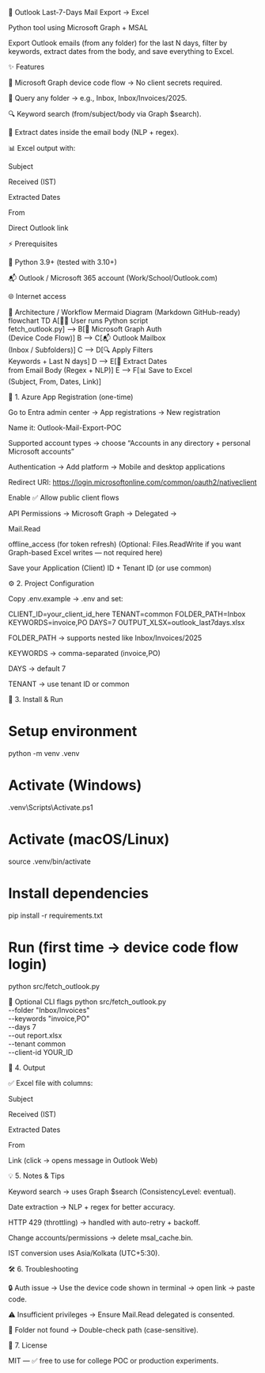 📧 Outlook Last-7-Days Mail Export → Excel

Python tool using Microsoft Graph + MSAL

Export Outlook emails (from any folder) for the last N days, filter by keywords, extract dates from the body, and save everything to Excel.

✨ Features

🔑 Microsoft Graph device code flow → No client secrets required.

📂 Query any folder → e.g., Inbox, Inbox/Invoices/2025.

🔍 Keyword search (from/subject/body via Graph $search).

📅 Extract dates inside the email body (NLP + regex).

📊 Excel output with:

Subject

Received (IST)

Extracted Dates

From

Direct Outlook link

⚡ Prerequisites

🐍 Python 3.9+ (tested with 3.10+)

📬 Outlook / Microsoft 365 account (Work/School/Outlook.com)

🌐 Internet access



🔄 Architecture / Workflow
Mermaid Diagram (Markdown GitHub-ready)
flowchart TD
    A[👨‍💻 User runs Python script<br/>fetch_outlook.py] --> B[🔐 Microsoft Graph Auth<br/>(Device Code Flow)]
    B --> C[📬 Outlook Mailbox<br/> (Inbox / Subfolders)]
    C --> D[🔍 Apply Filters<br/>Keywords + Last N days]
    D --> E[📑 Extract Dates<br/>from Email Body (Regex + NLP)]
    E --> F[📊 Save to Excel<br/>(Subject, From, Dates, Link)]

    

🔑 1. Azure App Registration (one-time)

Go to Entra admin center → App registrations → New registration

Name it: Outlook-Mail-Export-POC

Supported account types → choose “Accounts in any directory + personal Microsoft accounts”

Authentication → Add platform → Mobile and desktop applications

Redirect URI: https://login.microsoftonline.com/common/oauth2/nativeclient

Enable ✅ Allow public client flows

API Permissions → Microsoft Graph → Delegated →

Mail.Read

offline_access (for token refresh)
(Optional: Files.ReadWrite if you want Graph-based Excel writes — not required here)

Save your Application (Client) ID + Tenant ID (or use common)

⚙️ 2. Project Configuration

Copy .env.example → .env and set:

CLIENT_ID=your_client_id_here
TENANT=common
FOLDER_PATH=Inbox
KEYWORDS=invoice,PO
DAYS=7
OUTPUT_XLSX=outlook_last7days.xlsx


FOLDER_PATH → supports nested like Inbox/Invoices/2025

KEYWORDS → comma-separated (invoice,PO)

DAYS → default 7

TENANT → use tenant ID or common

🚀 3. Install & Run
# Setup environment
python -m venv .venv
# Activate (Windows)
.venv\Scripts\Activate.ps1
# Activate (macOS/Linux)
source .venv/bin/activate

# Install dependencies
pip install -r requirements.txt

# Run (first time → device code flow login)
python src/fetch_outlook.py

🔧 Optional CLI flags
python src/fetch_outlook.py \
  --folder "Inbox/Invoices" \
  --keywords "invoice,PO" \
  --days 7 \
  --out report.xlsx \
  --tenant common \
  --client-id YOUR_ID

📂 4. Output

✅ Excel file with columns:

Subject

Received (IST)

Extracted Dates

From

Link (click → opens message in Outlook Web)

💡 5. Notes & Tips

Keyword search → uses Graph $search (ConsistencyLevel: eventual).

Date extraction → NLP + regex for better accuracy.

HTTP 429 (throttling) → handled with auto-retry + backoff.

Change accounts/permissions → delete msal_cache.bin.

IST conversion uses Asia/Kolkata (UTC+5:30).

🛠 6. Troubleshooting

🔒 Auth issue → Use the device code shown in terminal → open link → paste code.

⚠️ Insufficient privileges → Ensure Mail.Read delegated is consented.

📁 Folder not found → Double-check path (case-sensitive).

📜 7. License

MIT — ✅ free to use for college POC or production experiments.
